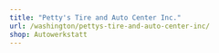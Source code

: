 ```yaml
---
title: "Petty's Tire and Auto Center Inc."
url: /washington/pettys-tire-and-auto-center-inc/
shop: Autowerkstatt
---
```

